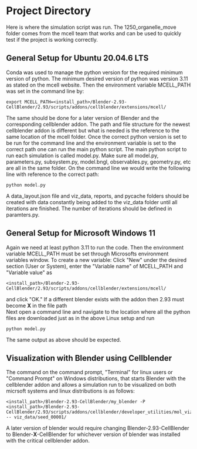 # Project Directory
Here is where the simulation script was run. The 1250_organelle_move folder comes from the mcell team that works and
can be used to quickly test if the project is working correctly. 

## General Setup for Ubuntu 20.04.6 LTS
Conda was used to manage the python version for the required minimum version of python. The minimum desired version of python 
was version 3.11 as stated on the mcell website. Then the environment variable MCELL_PATH was set in the command line by:

    export MCELL_PATH=<install_path>/Blender-2.93-CellBlender/2.93/scripts/addons/cellblender/extensions/mcell/

The same should be done for a later version of Blender and the corresponding cellblender addon. The path and file structure 
for the newest cellblender addon is different but what is needed is the reference to the same location of the mcell folder. 
Once the correct python version is set to be run for the command line and the environment variable is set to the correct path
one can run the main python script. The main python script to run each simulation is called model.py. Make sure all 
model.py, parameters.py, subsystem.py, model.bngl, observables.py, geometry.py, etc are all in the same folder.
On the command line we would write the following line with reference to the correct path:

    python model.py

A data_layout.json file and viz_data, reports, and pycache folders should be created with data constantly being added to the
viz_data folder until all iterations are finished. The number of iterations should be defined in paramters.py.

## General Setup for Microsoft Windows 11
Again we need at least python 3.11 to run the code. Then the environment variable MCELL_PATH must be set through Microsofts
environment variables window. To create a new variable: Click "New" under the desired section (User or System), enter the 
"Variable name" of MCELL_PATH and "Variable value" as 

    <install_path>/Blender-2.93-CellBlender/2.93/scripts/addons/cellblender/extensions/mcell/
    
and click "OK." If a different blender exists with the addon then 2.93 must become **X** in the file path<br/>
Next open a command line and navigate to the location where all the python files are downloaded just as in the above Linux
setup and run

    python model.py

The same output as above should be expected.

## Visualization with Blender using Cellblender
The command on the command prompt, "Terminal" for linux users or "Command Prompt" on Windows distributions, that starts Blender with the cellblender addon and allows a simulation run to be visualized on both micrsoft systems and linux distributions is as follows:
    
    <install_path>/Blender-2.93-CellBlender/my_blender -P <install_path>/Blender-2.93-CellBlender/2.93/scripts/addons/cellblender/developer_utilities/mol_viz_scripts/viz_mcell_run.py -- viz_data/seed_00001/

A later version of blender would require changing Blender-2.93-CellBlender to Blender-**X**-CellBlender for whichever version of blender was installed with the critical cellblender addon.
